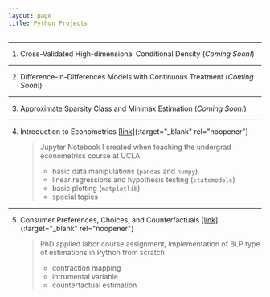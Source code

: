 ```yaml
---
layout: page
title: Python Projects
---
```


---  
1. Cross-Validated High-dimensional Conditional Density (*Coming Soon!*)



---
2. Difference-in-Differences Models with Continuous Treatment (*Coming Soon!*)



---
3. Approximate Sparsity Class and Minimax Estimation (*Coming Soon!*)



---
4. Introduction to Econometrics [[link]](/notes/103_all_codes.html){:target="_blank" rel="noopener"}

   
   > Jupyter Notebook I created when teaching the undergrad econometrics course at UCLA:
   > 
   > - basic data manipulations (`pandas` and `numpy`)
   > - linear regressions and hypothesis testing (`statsmodels`)
   > - basic plotting (`matplotlib`)
   > - special topics
   

---
5. Consumer Preferences, Choices, and Counterfactuals [[link]](/notes/Urban_Replication_Project.html){:target="_blank" rel="noopener"}
   
   > PhD applied labor course assignment, implementation of BLP type of estimations in Python from scratch
   >  - contraction mapping
   >  - intrumental variable
   >  - counterfactual estimation
